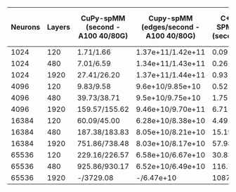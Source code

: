 | Neurons | Layers | CuPy-spMM (second - A100 40/80G) | Cupy-spMM (edges/second - A100 40/80G) | C++ SPMM (second) | C++ spMM (edges/second) | CuPy-SpGEMM (second - A100 40/80G) | CuPy-SpGEMM (edges/second - A100 40/80G) | OpenMP-Offload (second) | OpenMP-Offload (second) |
|---------|--------|----------------------------------|----------------------------------------|-------------------|-------------------------|------------------------------------|------------------------------------------|-------------------------|-------------------------|
| 1024    | 120    | 1.71/1.66                        | 1.37e+11/1.42e+11                      | 0.09              | 2.62e+12                | 0.99/0.94                          | 2.38e+11/2.50e+11                        | 0.81                    | 2.91e+11                |
| 1024    | 480    | 7.01/6.59                        | 1.34e+11/1.43e+11                      | 0.26              | 3.62e+12                | 3.95/3.56                          | 2.39e+11/2.65e+11                        | 1.88                    | 5.03e+11                |
| 1024    | 1920   | 27.41/26.20                      | 1.37e+11/1.44e+11                      | 0.93              | 4.05e+12                | 15.12/14.24                        | 2.49e+11/2.65e+11                        | 6.49                    | 5.82e+11                |
| 4096    | 120    | 9.83/9.58                        | 9.6e+10/9.85e+10                       | 0.52              | 1.81e+12                | 4.66/4.28                          | 2.02e+11/2.20e+11                        | 3.32                    | 2.84e+11                |
| 4096    | 480    | 39.73/38.71                      | 9.5e+10/9.75e+10                       | 1.75              | 2.15e+12                | 18.23/16.86                        | 2.07e+11/2.24e+11                        | 8.14                    | 4.64e+11                |
| 4096    | 1920   | 159.57/155.62                    | 9.46e+10/9.70e+11                      | 6.71              | 2.25e12                 | 72.15/67.03                        | 2.09e+11/2.25e+11                        | 27.57                   | 5.48e+11                |
| 16384   | 120    | 60.09/45.00                      | 6.28e+10/8.38e+10                      | 4.49              | 8.4e+11                 | 45.15/42.50                        | 8.36e+10/8.88e+10                        | 15.44                   | 2.44e+11                |
| 16384   | 480    | 187.38/183.83                    | 8.05e+10/8.21e+10                      | 15.19             | 9.94e+11                | 182.58/172.87                      | 8.27e+10/8.73e+10                        | 41.23                   | 3.66e+11                |
| 16384   | 1920   | 751.86/738.48                    | 8.03e+10/8.17e+10                      | 57.98             | 1.04e+12                | 730.63/-                           | 8.27e+10/-                               | 144.40                  | 4.18e+11                |
| 65536   | 120    | 229.16/226.57                    | 6.58e+10/6.67e+10                      | 30.83             | 4.89e+11                | ~                                  | ~                                        | ~                       | ~                       |
| 65536   | 480    | 925.86/930.17                    | 6.52e+10/6.49e+10                      | 116.71            | 5.17e+11                | ~                                  | ~                                        | ~                       | ~                       |
| 65536   | 1920   | -/3729.08                        | -/6.47e+10                             | 1087.15           | 2.22e11                 | ~                                  | ~                                        | ~                       | ~                       |
